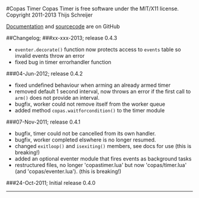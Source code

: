 #Copas Timer
Copas Timer is free software under the MIT/X11 license.  
Copyright 2011-2013 Thijs Schreijer

[Documentation](http://tieske.github.com/CopasTimer/) and [sourcecode](http://github.com/Tieske/CopasTimer) are on GitHub

##Changelog;
###xx-xxx-2013; release 0.4.3
- `eventer.decorate()` function now protects access to `events` table so invalid events throw an error
- fixed bug in timer errorhandler function

###04-Jun-2012; release 0.4.2
- fixed undefined behaviour when arming an already armed timer
- removed default 1 second interval, now throws an error if the first call to `arm()` does not provide an interval.
- bugfix, worker could not remove itself from the worker queue
- added method `copas.waitforcondition()` to the timer module

###07-Nov-2011; release 0.4.1
- bugfix, timer could not be cancelled from its own handler.
- bugfix, worker completed elswhere is no longer resumed.
- changed `exitloop()` and `isexiting()` members, see docs for use (this is breaking!)
- added an optional eventer module that fires events as background tasks
- restructured files, no longer 'copastimer.lua' but now 'copas/timer.lua' (and 'copas/eventer.lua'). (this is breaking!)

###24-Oct-2011; Initial release 0.4.0

-------------------------------------------------------------------
